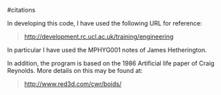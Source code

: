 
#citations

In developing this code, I have used the following URL for reference:

> http://development.rc.ucl.ac.uk/training/engineering

In particular I have used the MPHYG001 notes of James Hetherington.

In addition, the program is based on the 1986 Artificial life paper of Craig Reynolds. More details on this may be found at:

> http://www.red3d.com/cwr/boids/
